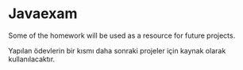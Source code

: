 # Javaexam
Some of the homework will be used as a resource for future projects.

Yapılan ödevlerin  bir kısmı daha sonraki projeler için  kaynak olarak kullanılacaktır.
